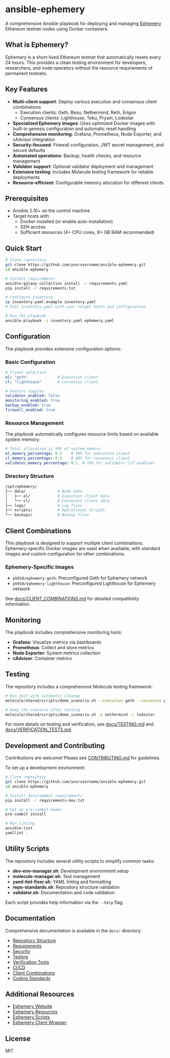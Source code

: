 # ansible-ephemery

A comprehensive Ansible playbook for deploying and managing [Ephemery](https://ephemery.dev/) Ethereum testnet nodes using Docker containers.

## What is Ephemery?

Ephemery is a short-lived Ethereum testnet that automatically resets every 24 hours. This provides a clean testing environment for developers, researchers, and node operators without the resource requirements of permanent testnets.

## Key Features

- **Multi-client support**: Deploy various execution and consensus client combinations
  - Execution clients: Geth, Besu, Nethermind, Reth, Erigon
  - Consensus clients: Lighthouse, Teku, Prysm, Lodestar
- **Specialized Ephemery images**: Uses optimized Docker images with built-in genesis configuration and automatic reset handling
- **Comprehensive monitoring**: Grafana, Prometheus, Node Exporter, and cAdvisor integration
- **Security-focused**: Firewall configuration, JWT secret management, and secure defaults
- **Automated operations**: Backup, health checks, and resource management
- **Validator support**: Optional validator deployment and management
- **Extensive testing**: Includes Molecule testing framework for reliable deployments
- **Resource-efficient**: Configurable memory allocation for different clients

## Prerequisites

- Ansible 2.10+ on the control machine
- Target hosts with:
  - Docker installed (or enable auto-installation)
  - SSH access
  - Sufficient resources (4+ CPU cores, 8+ GB RAM recommended)

## Quick Start

```bash
# Clone repository
git clone https://github.com/yourusername/ansible-ephemery.git
cd ansible-ephemery

# Install requirements
ansible-galaxy collection install -r requirements.yaml
pip install -r requirements.txt

# Configure inventory
cp inventory.yaml.example inventory.yaml
# Edit inventory.yaml with your target hosts and configuration

# Run the playbook
ansible-playbook -i inventory.yaml ephemery.yaml
```

## Configuration

The playbook provides extensive configuration options:

### Basic Configuration

```yaml
# Client selection
el: "geth"             # Execution client
cl: "lighthouse"       # Consensus client

# Feature toggles
validator_enabled: false
monitoring_enabled: true
backup_enabled: true
firewall_enabled: true
```

### Resource Management

The playbook automatically configures resource limits based on available system memory:

```yaml
# Total allocation is 90% of system memory
el_memory_percentage: 0.5    # 50% for execution client
cl_memory_percentage: 0.4    # 40% for consensus client
validator_memory_percentage: 0.1  # 10% for validator (if enabled)
```

### Directory Structure

```bash
/opt/ephemery/
├── data/              # Node data
│   ├── el/            # Execution client data
│   └── cl/            # Consensus client data
├── logs/              # Log files
├── scripts/           # Operational scripts
└── backups/           # Backup files
```

## Client Combinations

This playbook is designed to support multiple client combinations. Ephemery-specific Docker images are used when available, with standard images and custom configuration for other combinations.

### Ephemery-Specific Images

- `pk910/ephemery-geth`: Preconfigured Geth for Ephemery network
- `pk910/ephemery-lighthouse`: Preconfigured Lighthouse for Ephemery network

See [docs/CLIENT_COMBINATIONS.md](docs/CLIENT_COMBINATIONS.md) for detailed compatibility information.

## Monitoring

The playbook includes comprehensive monitoring tools:

- **Grafana**: Visualize metrics via dashboards
- **Prometheus**: Collect and store metrics
- **Node Exporter**: System metrics collection
- **cAdvisor**: Container metrics

## Testing

The repository includes a comprehensive Molecule testing framework:

```bash
# Run test with automatic cleanup
molecule/shared/scripts/demo_scenario.sh --execution geth --consensus prysm

# Keep the scenario after testing
molecule/shared/scripts/demo_scenario.sh -e nethermind -c lodestar
```

For more details on testing and verification, see [docs/TESTING.md](docs/TESTING.md) and [docs/VERIFICATION_TESTS.md](docs/VERIFICATION_TESTS.md).

## Development and Contributing

Contributions are welcome! Please see [CONTRIBUTING.md](CONTRIBUTING.md) for guidelines.

To set up a development environment:

```bash
# Clone repository
git clone https://github.com/yourusername/ansible-ephemery.git
cd ansible-ephemery

# Install development requirements
pip install -r requirements-dev.txt

# Set up pre-commit hooks
pre-commit install

# Run linting
ansible-lint
yamllint .
```

## Utility Scripts

The repository includes several utility scripts to simplify common tasks:

- **dev-env-manager.sh**: Development environment setup
- **molecule-manager.sh**: Test management
- **yaml-lint-fixer.sh**: YAML linting and formatting
- **repo-standards.sh**: Repository structure validation
- **validator.sh**: Documentation and code validation

Each script provides help information via the `--help` flag.

## Documentation

Comprehensive documentation is available in the `docs/` directory:

- [Repository Structure](docs/REPOSITORY_STRUCTURE.md)
- [Requirements](docs/REQUIREMENTS.md)
- [Security](docs/SECURITY.md)
- [Testing](docs/TESTING.md)
- [Verification Tests](docs/VERIFICATION_TESTS.md)
- [CI/CD](docs/CI_CD.md)
- [Client Combinations](docs/CLIENT_COMBINATIONS.md)
- [Coding Standards](docs/CODING_STANDARDS.md)

## Additional Resources

- [Ephemery Website](https://ephemery.dev/)
- [Ephemery Resources](https://github.com/ephemery-testnet/ephemery-resources)
- [Ephemery Scripts](https://github.com/ephemery-testnet/ephemery-scripts)
- [Ephemery Client Wrapper](https://github.com/pk910/ephemery-client-wrapper)

## License

MIT
